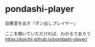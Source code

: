 # pondashi-player
効果音を出す『ポン出しプレイヤー』

ここを開いていただければ、わかるであろう
https://koichii.github.io/pondashi-player/
